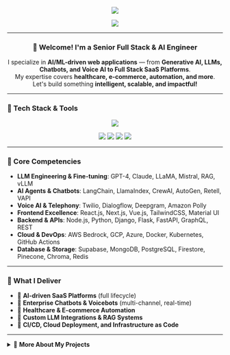 <!-- Header Banner (SVG or PNG, optional) -->
<p align="center">
  <img src="https://capsule-render.vercel.app/api?type=waving&color=0:36BCF7,100:4F8EF7&height=170&section=header&text=Senior%20Full%20Stack%20%7C%20AI%20Engineer&fontSize=34&fontAlignY=40&animation=twinkling" />
</p>

<p align="center">
  <img src="https://readme-typing-svg.demolab.com?font=Fira+Code&pause=900&color=36BCF7&center=true&vCenter=true&width=550&lines=Building+AI-powered+Full+Stack+Solutions;Expert+in+LLMs%2C+Chatbots%2C+SaaS%2C+DevOps;React%2C+Next.js%2C+Node.js%2C+Python%2C+AWS+%7C+Open+to+Remote+Work" />
</p>

---

<h3 align="center">👋 Welcome! I'm a Senior Full Stack & AI Engineer</h3>

<p align="center">
  I specialize in <b>AI/ML-driven web applications</b> — from <b>Generative AI, LLMs, Chatbots, and Voice AI to Full Stack SaaS Platforms</b>. <br>
  My expertise covers <b>healthcare, e-commerce, automation, and more</b>. <br>
  Let's build something <b>intelligent, scalable, and impactful!</b>
</p>

---

### 🚀 Tech Stack & Tools

<p align="center">
  <img src="https://skillicons.dev/icons?i=python,nodejs,react,nextjs,vue,django,flask,aws,gcp,azure,docker,kubernetes,graphql,supabase,firebase,mongodb,postgres,redis,git,github" />
</p>
<p align="center">
  <img src="https://img.shields.io/badge/AI/ML-LangChain%20|%20HuggingFace%20|%20LlamaIndex%20|%20vLLM%20|%20AutoGen%20|%20RAG-blue?style=flat-square"/>
  <img src="https://img.shields.io/badge/LLMs-GPT--4%20|%20Claude%20|%20LLaMA%20|%20Mistral%20|%20Bloom-blueviolet?style=flat-square"/>
  <img src="https://img.shields.io/badge/Vector%20DBs-Pinecone%20|%20Chroma%20|%20FAISS%20|%20Qdrant-ff69b4?style=flat-square"/>
  <img src="https://img.shields.io/badge/Database-Supabase%20|%20PostgreSQL%20|%20Firestore%20|%20MongoDB%20|%20Redis%20|%20Chroma%20|%20Pinecone-00e396?style=flat-square"/>
</p>

---

### 🧠 Core Competencies

- **LLM Engineering & Fine-tuning**: GPT-4, Claude, LLaMA, Mistral, RAG, vLLM
- **AI Agents & Chatbots**: LangChain, LlamaIndex, CrewAI, AutoGen, Retell, VAPI
- **Voice AI & Telephony**: Twilio, Dialogflow, Deepgram, Amazon Polly
- **Frontend Excellence**: React.js, Next.js, Vue.js, TailwindCSS, Material UI
- **Backend & APIs**: Node.js, Python, Django, Flask, FastAPI, GraphQL, REST
- **Cloud & DevOps**: AWS Bedrock, GCP, Azure, Docker, Kubernetes, GitHub Actions
- **Database & Storage**: Supabase, MongoDB, PostgreSQL, Firestore, Pinecone, Chroma, Redis

---

### 🌟 What I Deliver

- 🔹 **AI-driven SaaS Platforms** (full lifecycle)
- 🔹 **Enterprise Chatbots & Voicebots** (multi-channel, real-time)
- 🔹 **Healthcare & E-commerce Automation**
- 🔹 **Custom LLM Integrations & RAG Systems**
- 🔹 **CI/CD, Cloud Deployment, and Infrastructure as Code**

---

<details>
  <summary>📝 <b>More About My Projects</b></summary>
  <ul>
    <li><b>Multi-modal AI Chatbots:</b> Healthcare, e-commerce, legal, and SaaS</li>
    <li><b>LLM-powered Automation:</b> Agents, data pipelines, voice assistants</li>
    <li><b>Full-stack Platforms:</b> Modern dashboards, analytics, scalable APIs</li>
    <li><b>DevOps & CI/CD:</b> Automated cloud deployments, Docker/K8s, GitHub Actions</li>
  </ul>
</details>
